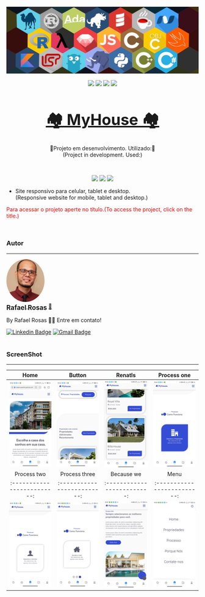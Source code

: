 ![Rafael Rosas](img/linguage_new.jpg)

<p align="center" ><img src="https://img.shields.io/github/issues/RafaelRosasOffice/MyHouse">
<img src="https://img.shields.io/github/forks/RafaelRosasOffice/MyHouse">
<img src="https://img.shields.io/github/stars/RafaelRosasOffice/MyHouse">
<img src="https://img.shields.io/github/license/RafaelRosasOffice/MyHouse">

<h1 align="center" style="font-size:40px">
    <a href="https://rafaelrosasoffice.github.io/MyHouse/" target="_blank">🏘️ MyHouse 🏘️</a>
</h1>
<p align="center">🚧Projeto em desenvolvimento. Utilizado:🚧<br>
(Project in development. Used:)</p><br>

<p align="center"><img src="https://img.shields.io/static/v1?label=46,5%&message=HTML&color=E34F26&style=plastic&logo=HTML5"/>
<img src="https://img.shields.io/static/v1?label=42,4%&message=CSS&color=007FFF&style=plastic&logo=CSS3&logoColor=007FFF"/>
<img src="https://img.shields.io/static/v1?label=11,1%&message=Javascript&color=FFFF00&style=plastic&logo=JavaScript"/><br>

- Site responsivo para celular, tablet e desktop.<br>(Responsive website for mobile, tablet and desktop.)

<p align="left" style="color: red;">Para acessar o projeto aperte no título.(To access the project, click on the title.)</p><br>

### Autor

---

<a href="#">
 <img style="border-radius: 50%;" src="img/perfil.jpg" width="100px;" alt=""/>
 <br />
 <sub><b style="font-size:17px";>Rafael Rosas</b></sub></a> <a href="https://blog.rocketseat.com.br/author/thiago//" title="Rocketseat">🚀</a>

By Rafael Rosas 👋🏽 Entre em contato!

[![Linkedin Badge](https://img.shields.io/badge/-Rafael_Rosas-0A66C2?style=flat-square&logo=Linkedin&logoColor=white&link=https://www.linkedin.com/in/rafael-rosas-70985a219/)](https://www.linkedin.com/in/rafael-rosas-70985a219/)
[![Gmail Badge](https://img.shields.io/badge/-rafaelrosasoffice@gmail.com-c14438?style=flat-square&logo=Gmail&logoColor=white&link=mailto:rafaelrosasoffice@gmail.com)](mailto:rafaelrosasoffice@gmail.com)
<br>
<br>

### ScreenShot

---

|             Home             |           Button            |            Renatls            |          Process one          |
| :--------------------------: | :-------------------------: | :---------------------------: | :---------------------------: |
| ![Editing Web](img/one.jpg)  | ![Editing Web](img/two.jpg) | ![Editing Web](img/three.jpg) | ![Editing Web](img/four.jpg)  |
|         Process two          |        Process three        |          Because we           |             Menu              |
| :-------------------------:  | :-------------------------: |  :-------------------------:  |  :-------------------------:  |
| ![Editing Web](img/five.jpg) | ![Editing Web](img/six.jpg) | ![Editing Web](img/seven.jpg) | ![Editing Web](img/eight.jpg) |
